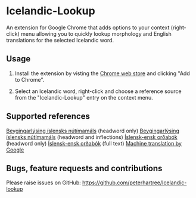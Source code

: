 Icelandic-Lookup
================

An extension for Google Chrome that adds options to your context (right-click) menu allowing you to quickly lookup morphology and English translations for the selected Icelandic word.

Usage
-----
1. Install the extension by visting the [Chrome web store](https://chrome.google.com/webstore/detail/icelandic-lookup/bbhockemibcedjkpgmkfpjldepammphb) and clicking "Add to Chrome".

2. Select an Icelandic word, right-click and choose a reference source from the "Icelandic-Lookup" entry on the context menu.

Supported references
-----
[Beygingarlýsing íslensks nútímamáls](http://bin.arnastofnun.is/) (headword only)
[Beygingarlýsing íslensks nútímamáls](http://bin.arnastofnun.is/) (headword and inflections)
[Íslensk-ensk orðabók](http://digicoll.library.wisc.edu/cgi-bin/IcelOnline/IcelOnline.TEId-idx?id=IcelOnline.IEOrd) (headword only)
[Íslensk-ensk orðabók](http://digicoll.library.wisc.edu/cgi-bin/IcelOnline/IcelOnline.TEId-idx?id=IcelOnline.IEOrd) (full text)
[Machine translation by Google](https://translate.google.com/#is/en/)

Bugs, feature requests and contributions
-----
Please raise issues on GitHub:
https://github.com/peterhartree/Icelandic-lookup
